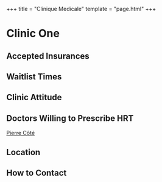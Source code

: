 +++
title = "Clinique Medicale"
template = "page.html"
+++

# Clinic One
## Accepted Insurances
## Waitlist Times
## Clinic Attitude
## Doctors Willing to Prescribe HRT
[Pierre Côté](@/blog/doctors/doctor-template.md)
## Location
## How to Contact
